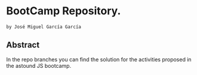 # BootCamp Repository.
  `by José Miguel García García`

 ## Abstract

In the repo branches you can find the solution for the 
activities proposed in the astound JS bootcamp.